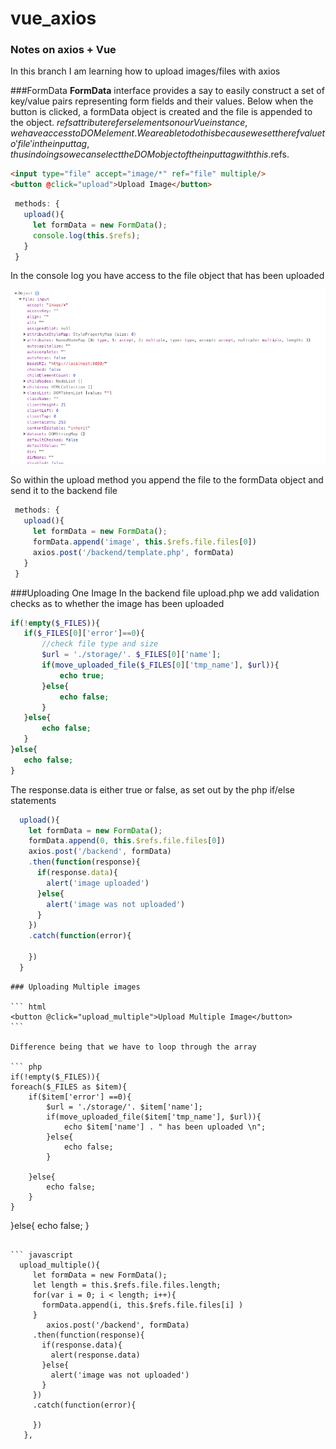 # vue_axios

### Notes on axios + Vue
In this branch I am learning how to upload images/files with axios

###FormData
**FormData** interface provides a say to easily construct a set of key/value pairs representing form fields and their values. Below when the button is clicked, a formData object is created and the file is appended to the object.  $refs attribute refers elements on our Vue instance, we have access to DOM element.  We are able to do this because we set the ref value to 'file' in the input tag, thus in doing so we can select the DOM object of the input tag with this.$refs.

```html
<input type="file" accept="image/*" ref="file" multiple/>
<button @click="upload">Upload Image</button>
```

```javascript
 methods: {
   upload(){
     let formData = new FormData();
     console.log(this.$refs);
   }
 }
 ```
 In the console log you have access to the file object that has been uploaded
 
 
![alt text](https://github.com/nataliegroeneboom/axios-vue-project/blob/axios-upload/console.png)

So within the upload method you append the file to the formData object and send it to the backend file

```javascript
 methods: {
   upload(){
     let formData = new FormData();
     formData.append('image', this.$refs.file.files[0])
     axios.post('/backend/template.php', formData)
   }
 }
 ```

 ###Uploading One Image
 In the backend file upload.php we add validation checks as to whether the image has been uploaded

 ``` php
 if(!empty($_FILES)){
    if($_FILES[0]['error']==0){
        //check file type and size
        $url = './storage/'. $_FILES[0]['name'];
        if(move_uploaded_file($_FILES[0]['tmp_name'], $url)){
            echo true;
        }else{
            echo false;
        }
    }else{
        echo false;
    }
}else{
    echo false;
}
 ```

 The response.data is either true or false, as set out by the php if/else statements

 ``` javascript
   upload(){
     let formData = new FormData();
     formData.append(0, this.$refs.file.files[0])
     axios.post('/backend', formData)
     .then(function(response){
       if(response.data){
         alert('image uploaded')
       }else{
         alert('image was not uploaded')
       }
     })
     .catch(function(error){
       
     })
   }
   ```

    ### Uploading Multiple images

    ``` html
    <button @click="upload_multiple">Upload Multiple Image</button>
    ```

    Difference being that we have to loop through the array

    ``` php
    if(!empty($_FILES)){
    foreach($_FILES as $item){
        if($item['error'] ==0){
            $url = './storage/'. $item['name'];
            if(move_uploaded_file($item['tmp_name'], $url)){
                echo $item['name'] . " has been uploaded \n";
            }else{
                echo false;
            }
           
        }else{
            echo false;
        }
    }
}else{
    echo false;
}
```

``` javascript
  upload_multiple(){
     let formData = new FormData();
     let length = this.$refs.file.files.length;
     for(var i = 0; i < length; i++){
       formData.append(i, this.$refs.file.files[i] )
     }
        axios.post('/backend', formData)
     .then(function(response){
       if(response.data){
         alert(response.data)
       }else{
         alert('image was not uploaded')
       }
     })
     .catch(function(error){
       
     })
   },
   ```